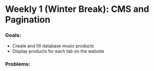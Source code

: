 # Weekly 1 (Winter Break): CMS and Pagination

### Goals:

- Create and fill database music products
- Display products for each tab on the website

### Problems:
